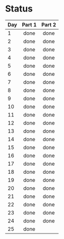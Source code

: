# Status

| Day  |  Part 1  |  Part 2  |
| ---- |:--------:|:--------:|
| 1    | done     | done     |
| 2    | done     | done     |
| 3    | done     | done     |
| 4    | done     | done     |
| 5    | done     | done     |
| 6    | done     | done     |
| 7    | done     | done     |
| 8    | done     | done     |
| 9    | done     | done     |
| 10   | done     | done     |
| 11   | done     | done     |
| 12   | done     | done     |
| 13   | done     | done     |
| 14   | done     | done     |
| 15   | done     | done     |
| 16   | done     | done     |
| 17   | done     | done     |
| 18   | done     | done     |
| 19   | done     | done     |
| 20   | done     | done     |
| 21   | done     | done     |
| 22   | done     | done     |
| 23   | done     | done     |
| 24   | done     | done     |
| 25   | done     |          |